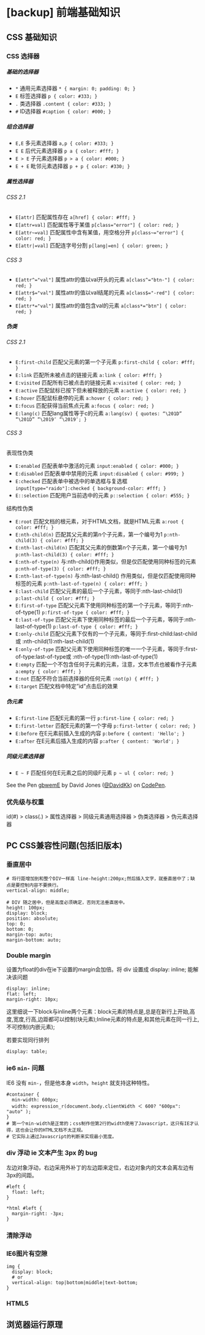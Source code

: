 <!-- title: [backup] 前端知识 backup-->
<!-- author: <David Jones qowera@qq.com>-->
<!-- date: 2015-05-15 08:50:16-->
<!-- category: 前端-->
<!-- tag: 基础知识-->

# [backup] 前端基础知识

## CSS 基础知识

### CSS 选择器

##### 基础的选择器

- `*` 通用元素选择器 `* { margin: 0; padding: 0; }`
- `E` 标签选择器 `p { color: #333; }`
- `.` 类选择器 `.content { color: #333; }`
- `#` ID选择器 `#caption { color: #000; }`

##### 组合选择器

- `E,E` 多元素选择器 `a,p { color: #333; }`
- `E E` 后代元素选择器 `p a { color: #fff; }`
- `E > E` 子元素选择器 `p > a { color: #000; }`
- `E + E` 毗邻元素选择器 `p + p { color: #330; }`

##### 属性选择器

###### CSS 2.1

- `E[attr]` 匹配属性存在 `a[href] { color: #fff; }`
- `E[attr=val]` 匹配属性等于某值 `p[class="error"] { color: red; }`
- `E[attr~=val]` 匹配属性中含有某值，用空格分开 `p[class~="error"] { color: red; }`
- `E[attr|=val]` 匹配连字号分割 `p[lang|=en] { color: green; }`

###### CSS 3

- `E[attr^="val"]` 属性attr的值以val开头的元素 `a[class^="btn-"] { color: red; }`
- `E[attr$="val"]` 属性attr的值以val结尾的元素 `a[class$="-red"] { color: red; }`
- `E[attr*="val"]` 属性attr的值包含val的元素 `a[class*="btn"] { color: red; }`

##### 伪类

###### CSS 2.1

- `E:first-child` 匹配父元素的第一个子元素 `p:first-child { color: #fff; }`
- `E:link` 匹配所未被点击的链接元素 `a:link { color: #fff; }`
- `E:visited` 匹配所有已被点击的链接元素 `a:visited { color: red; }`
- `E:active` 匹配鼠标已按下但未被释放的元素 `a:active { color: red; }`
- `E:hover` 匹配鼠标悬停的元素 `a:hover { color: red; }`
- `E:focus` 匹配获得当前焦点元素 `a:focus { color: red; }`
- `E:lang(c)` 匹配lang属性等于c的元素 `a:lang(sv) { quotes: “\201D” “\201D” “\2019″ “\2019″; }`

###### CSS 3

表现性伪类

- `E:enabled` 匹配表单中激活的元素 `input:enabled { color: #000; }`
- `E:disabled` 匹配表单中禁用的元素 `input:disabled { color: #999; }`
- `E:checked` 匹配表单中被选中的单选框与复选框 `input[type="raido"]:checked { background-color: #fff; }`
- `E::selection` 匹配用户当前选中的元素 `p::selection { color: #555; }`

结构性伪类

- `E:root` 匹配文档的根元素，对于HTML文档，就是HTML元素 `a:root { color: #fff; }`
- `E:nth-child(n)` 匹配其父元素的第n个子元素，第一个编号为1 `p:nth-child(3) { color: #fff; }`
- `E:nth-last-child(n)` 匹配其父元素的倒数第n个子元素，第一个编号为1 `p:nth-last-child(3) { color: #fff; }`
- `E:nth-of-type(n)` 与:nth-child()作用类似，但是仅匹配使用同种标签的元素 `p:nth-of-type(3) { color: #fff; }`
- `E:nth-last-of-type(n)` 与:nth-last-child() 作用类似，但是仅匹配使用同种标签的元素 `p:nth-last-of-type(n) { color: #fff; }`
- `E:last-child` 匹配父元素的最后一个子元素，等同于:nth-last-child(1) `p:last-child { color: #fff; }`
- `E:first-of-type` 匹配父元素下使用同种标签的第一个子元素，等同于:nth-of-type(1) `p:first-of-type { color: #fff; }`
- `E:last-of-type` 匹配父元素下使用同种标签的最后一个子元素，等同于:nth-last-of-type(1) `p:last-of-type { color: #fff; }`
- `E:only-child` 匹配父元素下仅有的一个子元素，等同于:first-child:last-child或 :nth-child(1):nth-last-child(1)
- `E:only-of-type` 匹配父元素下使用同种标签的唯一一个子元素，等同于:first-of-type:last-of-type或 :nth-of-type(1):nth-last-of-type(1)
- `E:empty` 匹配一个不包含任何子元素的元素，注意，文本节点也被看作子元素 `a:empty { color: #fff; }`
- `E:not` 匹配不符合当前选择器的任何元素 `:not(p) { #fff; }`
- `E:target` 匹配文档中特定”id”点击后的效果

##### 伪元素

- `E:first-line` 匹配E元素的第一行 `p:first-line { color: red; }`
- `E:first-letter` 匹配E元素的第一个字母 `p:first-letter { color: red; }`
- `E:before` 在E元素前插入生成的内容 `p:before { content: 'Hello'; }`
- `E:after` 在E元素后插入生成的内容 `p:after { content: 'World'; }`

##### 同级元素选择器

- `E ~ F` 匹配任何在E元素之后的同级F元素 `p ~ ul { color: red; }`

<p data-height="268" data-theme-id="0" data-slug-hash="gbwemE" data-default-tab="result" data-user="DavidKk" class='codepen'>See the Pen <a href='http://codepen.io/DavidKk/pen/gbwemE/'>gbwemE</a> by David Jones (<a href='http://codepen.io/DavidKk'>@DavidKk</a>) on <a href='http://codepen.io'>CodePen</a>.</p>
<script async src="//assets.codepen.io/assets/embed/ei.js"></script>


### 优先级与权重

id(#) > class(.) > 属性选择器 > 同级元素通用选择器 > 伪类选择器 > 伪元素选择器


## PC CSS兼容性问题(包括旧版本)

### 垂直居中

```
# 将行距增加到和整个DIV一样高 line-height:200px;然后插入文字，就垂直居中了；缺点是要控制内容不要换行。
vertical-align: middle;

# DIV 随之居中，但是高度必须确定，否则无法垂直居中。
height: 100px;
display: block;
position: absolute;
top: 0;
bottom: 0;
margin-top: auto;
margin-bottom: auto;
```

### Double margin

设置为float的div在ie下设置的margin会加倍。将 div 设置成 display: inline; 能解决该问题
```
display: inline;
flat: left;
margin-right: 10px;
```

这里细说一下block与inline两个元素：block元素的特点是,总是在新行上开始,高度,宽度,行高,边距都可以控制(块元素);Inline元素的特点是,和其他元素在同一行上,不可控制(内嵌元素);

若要实现同行排列

```
display: table;
```

### ie6 `min-` 问题

IE6 没有 `min-`，但是他本身 `width`，`height` 就支持这种特性。

```
#container {
  min-width: 600px;
  width: expression_r(document.body.clientWidth ＜ 600? "600px": "auto" );
}
# 第一个min-width是正常的；css制作但第2行的width使用了Javascript，这只有IE才认得，这也会让你的HTML文档不太正规。
# 它实际上通过Javascript的判断来实现最小宽度。
```

### div 浮动 ie 文本产生 3px 的 bug

左边对象浮动，右边采用外补丁的左边距来定位，右边对象内的文本会离左边有3px的间距。
```
#left {
  float: left;
}

*html #left {
  margin-right: -3px;
}
```

### 清除浮动

### IE6图片有空隙

```
img {
  display: block;
  # or
  vertical-align: top|bottom|middle|text-bottom;
}
```





### HTML5


## 浏览器运行原理

